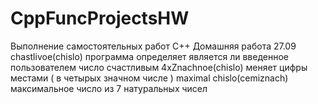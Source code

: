 # CppFuncProjectsHW
Выполнение самостоятельных работ C++
  Домашняя работа 27.09 chastlivoe(chislo) программа определяет является ли введенное пользователем число счастливым 
  4xZnachnoe(chislo) меняет цифры местами ( в четырых значном числе ) 
  maximal chislo(cemiznach) максимальное число из 7 натуральных чисел
